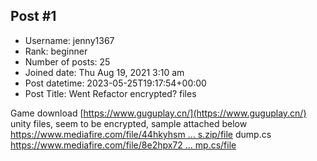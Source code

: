 ## Post #1
- Username: jenny1367
- Rank: beginner
- Number of posts: 25
- Joined date: Thu Aug 19, 2021 3:10 am
- Post datetime: 2023-05-25T19:17:54+00:00
- Post Title: Went Refactor encrypted? files

Game download [https://www.guguplay.cn/](https://www.guguplay.cn/)
unity files, seem to be encrypted, sample attached below 
[https://www.mediafire.com/file/44hkyhsm ... s.zip/file](https://www.mediafire.com/file/44hkyhsmq9e3hoy/samples.zip/file)
dump.cs [https://www.mediafire.com/file/8e2hpx72 ... mp.cs/file](https://www.mediafire.com/file/8e2hpx72rb11lvv/dump.cs/file)

